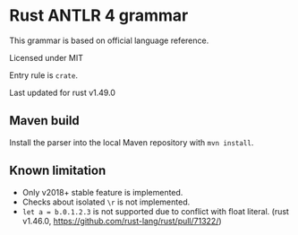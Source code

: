 # Rust ANTLR 4 grammar

This grammar is based on official language reference.

Licensed under MIT

Entry rule is `crate`.

Last updated for rust v1.49.0

## Maven build

Install the parser into the local Maven repository with `mvn install`.

## Known limitation

- Only v2018+ stable feature is implemented.
- Checks about isolated `\r` is not implemented. 
- `let a = b.0.1.2.3` is not supported due to conflict with float literal. (rust v1.46.0, https://github.com/rust-lang/rust/pull/71322/)
